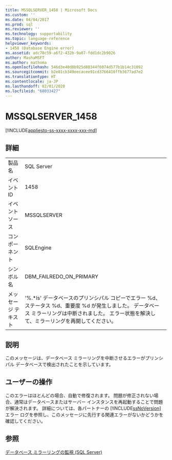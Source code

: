 ```yaml
---
title: MSSQLSERVER_1458 | Microsoft Docs
ms.custom: ''
ms.date: 04/04/2017
ms.prod: sql
ms.reviewer: ''
ms.technology: supportability
ms.topic: language-reference
helpviewer_keywords:
- 1458 (Database Engine error)
ms.assetid: adc78c59-a6f2-432b-9a07-fdd1dc2b9026
author: MashaMSFT
ms.author: mathoma
ms.openlocfilehash: 546d3e40d8b925d88344f6074d577b1b14c31092
ms.sourcegitcommit: b2e81cb349eecacee91cd3766410ffb3677ad7e2
ms.translationtype: HT
ms.contentlocale: ja-JP
ms.lasthandoff: 02/01/2020
ms.locfileid: "68033427"
---
```

# <a name="mssqlserver_1458"></a>MSSQLSERVER_1458
[!INCLUDE[appliesto-ss-xxxx-xxxx-xxx-md](../../includes/appliesto-ss-xxxx-xxxx-xxx-md.md)]
  
## <a name="details"></a>詳細  
  
|||  
|-|-|  
|製品名|SQL Server|  
|イベント ID|1458|  
|イベント ソース|MSSQLSERVER|  
|コンポーネント|SQLEngine|  
|シンボル名|DBM_FAILREDO_ON_PRIMARY|  
|メッセージ テキスト|'%.*ls' データベースのプリンシパル コピーでエラー %d、ステータス %d、重要度 %d が発生しました。 データベース ミラーリングは中断されました。 エラー状態を解決して、ミラーリングを再開してください。|  
  
## <a name="explanation"></a>説明  
このメッセージは、データベース ミラーリングを中断させるエラーがプリンシパル データベースで検出されたことを示しています。  
  
## <a name="user-action"></a>ユーザーの操作  
このエラーはほとんどの場合、自動で修復されます。 問題が修正されない場合、通常はデータベースまたはサーバー インスタンスを再起動することで問題が解決されます。 詳細については、各パートナーの [!INCLUDE[ssNoVersion](../../includes/ssnoversion-md.md)] エラー ログを参照し、このメッセージに先行する関連エラーがないかどうかを確認してください。  
  
## <a name="see-also"></a>参照  
[データベース ミラーリングの監視 &#40;SQL Server&#41;](~/database-engine/database-mirroring/monitoring-database-mirroring-sql-server.md)  
  
